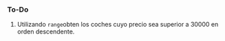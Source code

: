 ### To-Do
1. Utilizando `range`obten los coches cuyo precio sea superior a 30000 en orden descendente.
